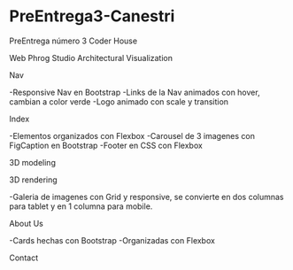 # PreEntrega3-Canestri
PreEntrega número 3 Coder House

Web Phrog Studio Architectural Visualization

Nav

-Responsive Nav en Bootstrap
-Links de la Nav animados con hover, cambian a color verde
-Logo animado con scale y transition

Index

-Elementos organizados con Flexbox
-Carousel de 3 imagenes con FigCaption en Bootstrap
-Footer en CSS con Flexbox

3D modeling

3D rendering

-Galeria de imagenes con Grid y responsive, se convierte en dos columnas para tablet y en 1 columna para mobile.

About Us

-Cards hechas con Bootstrap
-Organizadas con Flexbox

Contact
